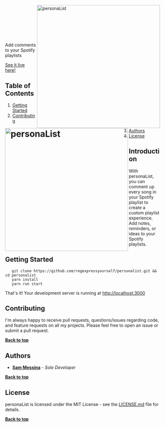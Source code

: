 <img alt="personaList" align="right" src="https://smessina.com/static/images/sss/pl-1.png" width="400px"/>

# <img alt="personaList" align="left" src="https://smessina.com/static/images/personalist.png" width="400px"/>
<br />
<br />
<br />
<br />

Add comments to your Spotify playlists

[See it live here!](https://personalist.smessina.com/)

## Table of Contents

1. [Getting Started](#getting-started)
2. [Contributing](#contributing)
3. [Authors](#authors)
4. [License](#license)


## Introduction

With personaList, you can comment up every song in your Spotify playlist to create a custom playlist experience. Add notes, reminders, or ideas to your Spotify playlists. 

## Getting Started

```
   git clone https://github.com/regexpressyourself/personalist.git && cd personalist
   yarn install
   yarn run start
```

   That's it! Your development server is running at [http://localhost:3000](http://localhost:3000)
   

## Contributing

I'm always happy to receive pull requests, questions/issues regarding code, and feature requests on all my projects. Please feel free to open an issue or submit a pull request.

**[Back to top](#table-of-contents)**

## Authors

* **[Sam Messina](https://smessina.com)** - *Sole Developer* 

**[Back to top](#table-of-contents)**

## License

personaList is licensed under the MIT License - see the [LICENSE.md](LICENSE.md) file for details.


**[Back to top](#table-of-contents)**

